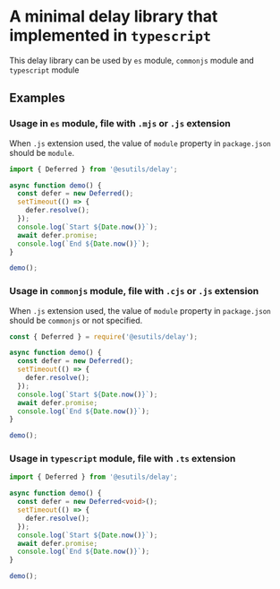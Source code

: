 
# A minimal delay library that implemented in `typescript`

This delay library can be used by `es` module, `commonjs` module and `typescript` module

## Examples

### Usage in `es` module, file with `.mjs` or `.js` extension

When `.js` extension used, the value of `module` property in `package.json`
should be `module`.

```js
import { Deferred } from '@esutils/delay';

async function demo() {
  const defer = new Deferred();
  setTimeout(() => {
    defer.resolve();
  });
  console.log(`Start ${Date.now()}`);
  await defer.promise;
  console.log(`End ${Date.now()}`);
}

demo();

```

### Usage in `commonjs` module, file with `.cjs` or `.js` extension

When `.js` extension used, the value of `module` property in `package.json`
should be `commonjs` or not specified.

```js
const { Deferred } = require('@esutils/delay');

async function demo() {
  const defer = new Deferred();
  setTimeout(() => {
    defer.resolve();
  });
  console.log(`Start ${Date.now()}`);
  await defer.promise;
  console.log(`End ${Date.now()}`);
}

demo();

```

### Usage in `typescript` module, file with `.ts` extension

```ts
import { Deferred } from '@esutils/delay';

async function demo() {
  const defer = new Deferred<void>();
  setTimeout(() => {
    defer.resolve();
  });
  console.log(`Start ${Date.now()}`);
  await defer.promise;
  console.log(`End ${Date.now()}`);
}

demo();
```
